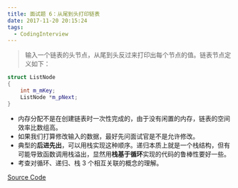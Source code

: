 ```yaml
---
title: 面试题 6：从尾到头打印链表
date: 2017-11-20 20:15:24
tags:
  - CodingInterview
---
```

> 输入一个链表的头节点，从尾到头反过来打印出每个节点的值。链表节点定义如下：

```cpp
struct ListNode 
{
    int m_mKey;
    ListNode *m_pNext;
}
```
* 内存分配不是在创建链表时一次性完成的，由于没有闲置的内存，链表的空间效率比数组高。
* 如果我们打算修改输入的数据，最好先问面试官是不是允许修改。
* 典型的**后进先出**，可以用栈实现这种顺序。递归本质上就是一个栈结构，但有可能导致函数调用栈溢出，显然用**栈基于循环**实现的代码的鲁棒性要好一些。
* 考查对循环、递归、栈 3 个相互关联的概念的理解。

[Source Code](https://gist.githubusercontent.com/necusjz/39107507d9eb6a1736ee4e8cb98ef35f/raw/3aa2ee894f7880b74a5986bab68f47873f148d9d/06_PrintListInReversedOrder.cpp)
